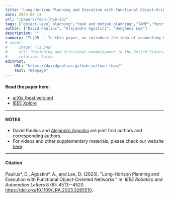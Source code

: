 ```yaml
---
title: "Long-Horizon Planning and Execution with Functional Object-Oriented Networks" 
date: 2023-06-13
url: "/papers/foon-lhpe-23/"
tags: ["object-level planning","task and motion planning","TAMP","functional object-oriented networks", "FOON"]
author: ["David Paulius", "Alejandro Agostini", "Dongheui Lee"]
description: "" 
summary: "TL;DR -- In this paper, we introduce the idea of connecting FOONs to robotic task and motion planning. We automatically transform a FOON graph, which exists at the object level (i.e., it is a representation that uses meaningful labels or expressions close to human language), into task planning specifications written in PDDL (not a very intuitive way to communicate about tasks)." 
# cover:
#     image: "/1.png"
#     alt: "Rationing and frictional unemployment in the United States, 1964–2009"
#     relative: false
editPost:
    URL: "https://davidpaulius.github.io/foon-lhpe/"
    Text: "Webpage"
---
```


#### Read the paper here:

+ [arXiv (best version)](https://arxiv.org/abs/2207.05800)
+ [IEEE Xplore](https://ieeexplore.ieee.org/abstract/document/10149517/)

---

#### NOTES

+ David Paulius and [Alejandro Agostini](https://alejandroagostini.github.io/) are joint first authors and corresponding authors.
+ For videos and other supplementary materials, please check our website [here](https://davidpaulius.github.io/foon-lhpe/).


---

#### Citation

Paulius*, D., Agostini*, A., and Lee, D. (2023). "Long-Horizon Planning and Execution with Functional Object-Oriented Networks." In: *IEEE Robotics and Automation Letters* 8 (8): 4513--4520. https://doi.org/10.1109/LRA.2023.3285510.


